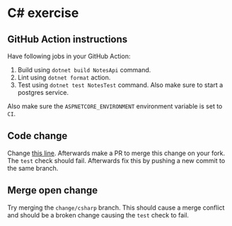 # C# exercise
## GitHub Action instructions
Have following jobs in your GitHub Action:
1. Build using `dotnet build NotesApi` command.
2. Lint using `dotnet format` action.
3. Test using `dotnet test NotesTest` command. Also make sure to start a postgres service.

Also make sure the `ASPNETCORE_ENVIRONMENT` environment variable is set to `CI`.

## Code change
Change [this line](https://github.com/XDoubleU/git-hub-workshop/blob/0a74bdcfeae419a0b6d3b44a4a2c97dce7ac8205/exercises/C%23/NotesApi/NotesTests/Tests/NotesControllerTests/Create.cs#L29C12-L29C12).
Afterwards make a PR to merge this change on your fork. The `test` check should fail. Afterwards fix this by pushing a new commit to the same branch.

## Merge open change
Try merging the `change/csharp` branch. This should cause a merge conflict and should be a broken change causing the `test` check to fail.

